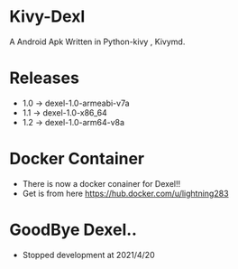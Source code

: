 # Kivy-Dexl
A Android Apk Written in Python-kivy , Kivymd.
# Releases
-  1.0 -> dexel-1.0-armeabi-v7a
-  1.1 -> dexel-1.0-x86_64
-  1.2 -> dexel-1.0-arm64-v8a
# Docker Container
-  There is now a docker conainer for Dexel!!
-  Get is from here https://hub.docker.com/u/lightning283
# GoodBye Dexel..
-  Stopped development at 2021/4/20
